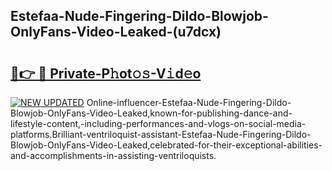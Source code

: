 ## Estefaa-Nude-Fingering-Dildo-Blowjob-OnlyFans-Video-Leaked-(u7dcx)


# <h2><a href="https://mediaupload.pro?-19M">🔗👉 🔴 Private-P𝚑ot𝚘𝚜-V𝚒d𝚎o</a></h2>

[![NEW UPDATED](https://i.imgur.com/0qMVB7G.gif)](https://mediaupload.pro?-19M)
Online-influencer-Estefaa-Nude-Fingering-Dildo-Blowjob-OnlyFans-Video-Leaked,known-for-publishing-dance-and-lifestyle-content,-including-performances-and-vlogs-on-social-media-platforms.Brilliant-ventriloquist-assistant-Estefaa-Nude-Fingering-Dildo-Blowjob-OnlyFans-Video-Leaked,celebrated-for-their-exceptional-abilities-and-accomplishments-in-assisting-ventriloquists.  